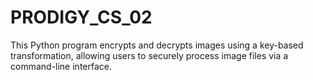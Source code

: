 # PRODIGY_CS_02
This Python program encrypts and decrypts images using a key-based transformation, allowing users to securely process image files via a command-line interface.
